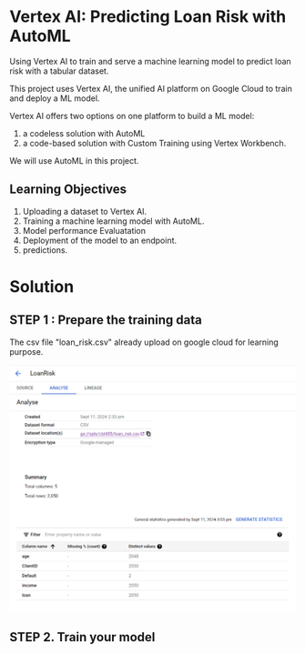 # Vertex AI: Predicting Loan Risk with AutoML

Using Vertex AI to train and serve a machine learning model to predict loan risk with a tabular dataset.


This project uses Vertex AI, the unified AI platform on Google Cloud to train and deploy a ML model. 

Vertex AI offers two options on one platform to build a ML model: 
1.  a codeless solution with AutoML 
2.  a code-based solution with Custom Training using Vertex Workbench. 

We will use AutoML in this project.

## Learning Objectives

1.  Uploading a dataset to Vertex AI.
2.  Training a machine learning model with AutoML.
3.  Model performance Evaluatation
4.  Deployment of the model to an endpoint.
5.  predictions.


# Solution 

## STEP 1 :  Prepare the training data

The csv file "loan_risk.csv" already upload on google cloud for learning purpose.

![alt text](images/image.png)

## STEP 2. Train your model